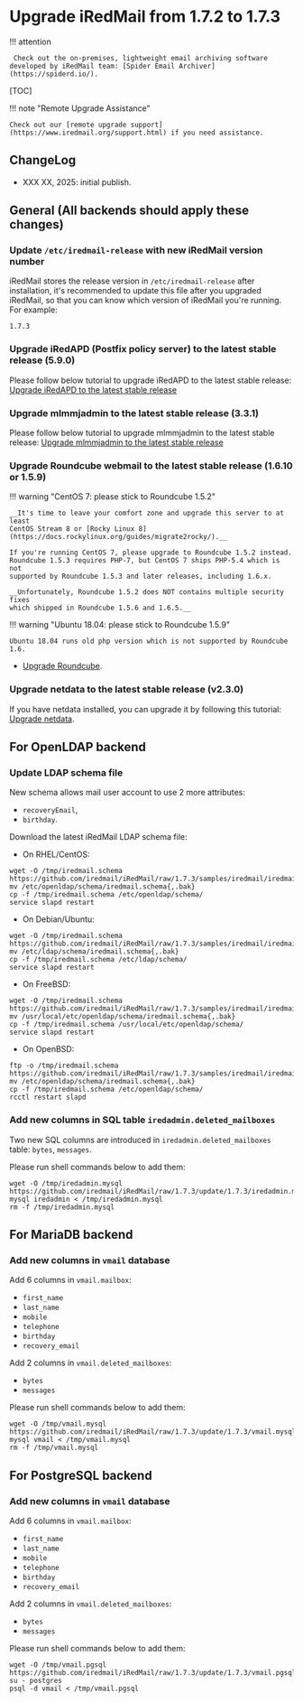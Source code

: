 # Upgrade iRedMail from 1.7.2 to 1.7.3

!!! attention

	 Check out the on-premises, lightweight email archiving software developed by iRedMail team: [Spider Email Archiver](https://spiderd.io/).

[TOC]

!!! note "Remote Upgrade Assistance"

    Check out our [remote upgrade support](https://www.iredmail.org/support.html) if you need assistance.

## ChangeLog

- XXX XX, 2025: initial publish.

## General (All backends should apply these changes)

### Update `/etc/iredmail-release` with new iRedMail version number

iRedMail stores the release version in `/etc/iredmail-release` after
installation, it's recommended to update this file after you upgraded iRedMail,
so that you can know which version of iRedMail you're running. For example:

```
1.7.3
```

### Upgrade iRedAPD (Postfix policy server) to the latest stable release (5.9.0)

Please follow below tutorial to upgrade iRedAPD to the latest stable release:
[Upgrade iRedAPD to the latest stable release](./upgrade.iredapd.html)

### Upgrade mlmmjadmin to the latest stable release (3.3.1)

Please follow below tutorial to upgrade mlmmjadmin to the latest stable release:
[Upgrade mlmmjadmin to the latest stable release](./upgrade.mlmmjadmin.html)

### Upgrade Roundcube webmail to the latest stable release (1.6.10 or 1.5.9)

!!! warning "CentOS 7: please stick to Roundcube 1.5.2"

    __It's time to leave your comfort zone and upgrade this server to at least
    CentOS Stream 8 or [Rocky Linux 8](https://docs.rockylinux.org/guides/migrate2rocky/).__

    If you're running CentOS 7, please upgrade to Roundcube 1.5.2 instead.
    Roundcube 1.5.3 requires PHP-7, but CentOS 7 ships PHP-5.4 which is not
    supported by Roundcube 1.5.3 and later releases, including 1.6.x.

    __Unfortunately, Roundcube 1.5.2 does NOT contains multiple security fixes
    which shipped in Roundcube 1.5.6 and 1.6.5.__

!!! warning "Ubuntu 18.04: please stick to Roundcube 1.5.9"

    Ubuntu 18.04 runs old php version which is not supported by Roundcube 1.6.

* [Upgrade Roundcube](https://github.com/roundcube/roundcubemail/wiki/Upgrade).

### Upgrade netdata to the latest stable release (v2.3.0)

If you have netdata installed, you can upgrade it by following this tutorial:
[Upgrade netdata](./upgrade.netdata.html).

## For OpenLDAP backend

### Update LDAP schema file

New schema allows mail user account to use 2 more attributes:
- `recoveryEmail`,
- `birthday`.

Download the latest iRedMail LDAP schema file:

* On RHEL/CentOS:

```
wget -O /tmp/iredmail.schema https://github.com/iredmail/iRedMail/raw/1.7.3/samples/iredmail/iredmail.schema
mv /etc/openldap/schema/iredmail.schema{,.bak}
cp -f /tmp/iredmail.schema /etc/openldap/schema/
service slapd restart
```

* On Debian/Ubuntu:
```
wget -O /tmp/iredmail.schema https://github.com/iredmail/iRedMail/raw/1.7.3/samples/iredmail/iredmail.schema
mv /etc/ldap/schema/iredmail.schema{,.bak}
cp -f /tmp/iredmail.schema /etc/ldap/schema/
service slapd restart
```

* On FreeBSD:

```
wget -O /tmp/iredmail.schema https://github.com/iredmail/iRedMail/raw/1.7.3/samples/iredmail/iredmail.schema
mv /usr/local/etc/openldap/schema/iredmail.schema{,.bak}
cp -f /tmp/iredmail.schema /usr/local/etc/openldap/schema/
service slapd restart
```

* On OpenBSD:

```
ftp -o /tmp/iredmail.schema https://github.com/iredmail/iRedMail/raw/1.7.3/samples/iredmail/iredmail.schema
mv /etc/openldap/schema/iredmail.schema{,.bak}
cp -f /tmp/iredmail.schema /etc/openldap/schema/
rcctl restart slapd
```

### Add new columns in SQL table `iredadmin.deleted_mailboxes`

Two new SQL columns are introduced in `iredadmin.deleted_mailboxes` table: `bytes`, `messages`.

Please run shell commands below to add them:

```
wget -O /tmp/iredadmin.mysql https://github.com/iredmail/iRedMail/raw/1.7.3/update/1.7.3/iredadmin.mysql
mysql iredadmin < /tmp/iredadmin.mysql
rm -f /tmp/iredadmin.mysql
```

## For MariaDB backend

### Add new columns in `vmail` database

Add 6 columns in `vmail.mailbox`:

- `first_name`
- `last_name`
- `mobile`
- `telephone`
- `birthday`
- `recovery_email`

Add 2 columns in `vmail.deleted_mailboxes`:

- `bytes`
- `messages`

Please run shell commands below to add them:

```
wget -O /tmp/vmail.mysql https://github.com/iredmail/iRedMail/raw/1.7.3/update/1.7.3/vmail.mysql
mysql vmail < /tmp/vmail.mysql
rm -f /tmp/vmail.mysql
```

## For PostgreSQL backend

### Add new columns in `vmail` database

Add 6 columns in `vmail.mailbox`:

- `first_name`
- `last_name`
- `mobile`
- `telephone`
- `birthday`
- `recovery_email`

Add 2 columns in `vmail.deleted_mailboxes`:

- `bytes`
- `messages`

Please run shell commands below to add them:

```
wget -O /tmp/vmail.pgsql https://github.com/iredmail/iRedMail/raw/1.7.3/update/1.7.3/vmail.pgsql
su - postgres
psql -d vmail < /tmp/vmail.pgsql
```
